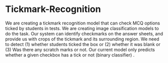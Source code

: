 # Tickmark-Recognition
We are creating a tickmark recognition model that can check MCQ options ticked by students in tests. We are creating image classification models to do the task. Our system can identify checkmarks on the answer sheets, and provide us with crops of the tickmark and its surrounding region. We need to detect
(1) whether students ticked the box or 
(2) whether it was blank or 
(3) Was there any scratch marks or not. Our current model only predicts whether a given checkbox has a tick or not (binary classifier) .
